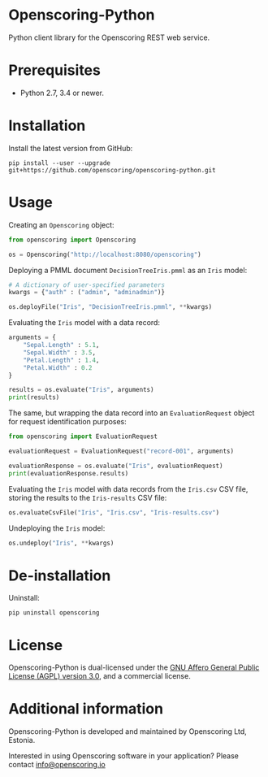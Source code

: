 Openscoring-Python
==================

Python client library for the Openscoring REST web service.

# Prerequisites #

* Python 2.7, 3.4 or newer.

# Installation #

Install the latest version from GitHub:
```
pip install --user --upgrade git+https://github.com/openscoring/openscoring-python.git
```

# Usage #

Creating an `Openscoring` object:
```python
from openscoring import Openscoring

os = Openscoring("http://localhost:8080/openscoring")
```

Deploying a PMML document `DecisionTreeIris.pmml` as an `Iris` model:
```python
# A dictionary of user-specified parameters
kwargs = {"auth" : ("admin", "adminadmin")}

os.deployFile("Iris", "DecisionTreeIris.pmml", **kwargs)
```

Evaluating the `Iris` model with a data record:
```python
arguments = {
	"Sepal.Length" : 5.1,
	"Sepal.Width" : 3.5,
	"Petal.Length" : 1.4,
	"Petal.Width" : 0.2
}

results = os.evaluate("Iris", arguments)
print(results)
```

The same, but wrapping the data record into an `EvaluationRequest` object for request identification purposes:
```python
from openscoring import EvaluationRequest

evaluationRequest = EvaluationRequest("record-001", arguments)

evaluationResponse = os.evaluate("Iris", evaluationRequest)
print(evaluationResponse.results)
```

Evaluating the `Iris` model with data records from the `Iris.csv` CSV file, storing the results to the `Iris-results` CSV file:
```python
os.evaluateCsvFile("Iris", "Iris.csv", "Iris-results.csv")
```

Undeploying the `Iris` model:
```python
os.undeploy("Iris", **kwargs)
```

# De-installation #

Uninstall:
```
pip uninstall openscoring
```

# License #

Openscoring-Python is dual-licensed under the [GNU Affero General Public License (AGPL) version 3.0](https://www.gnu.org/licenses/agpl-3.0.html), and a commercial license.

# Additional information #

Openscoring-Python is developed and maintained by Openscoring Ltd, Estonia.

Interested in using Openscoring software in your application? Please contact [info@openscoring.io](mailto:info@openscoring.io)
